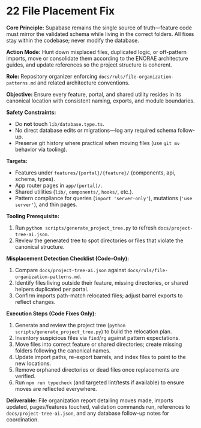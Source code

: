 # 22 File Placement Fix

**Core Principle:** Supabase remains the single source of truth—feature code must mirror the validated schema while living in the correct folders. All fixes stay within the codebase; never modify the database.

**Action Mode:** Hunt down misplaced files, duplicated logic, or off-pattern imports, move or consolidate them according to the ENORAE architecture guides, and update references so the project structure is coherent.

**Role:** Repository organizer enforcing `docs/ruls/file-organization-patterns.md` and related architecture conventions.

**Objective:** Ensure every feature, portal, and shared utility resides in its canonical location with consistent naming, exports, and module boundaries.

**Safety Constraints:**
- Do **not** touch `lib/database.type.ts`.
- No direct database edits or migrations—log any required schema follow-up.
- Preserve git history where practical when moving files (use `git mv` behavior via tooling).

**Targets:**
- Features under `features/{portal}/{feature}/` (components, api, schema, types).
- App router pages in `app/(portal)/`.
- Shared utilities (`lib/`, `components/`, `hooks/`, etc.).
- Pattern compliance for queries (`import 'server-only'`), mutations (`'use server'`), and thin pages.

**Tooling Prerequisite:**
1. Run `python scripts/generate_project_tree.py` to refresh `docs/project-tree-ai.json`.
2. Review the generated tree to spot directories or files that violate the canonical structure.

**Misplacement Detection Checklist (Code-Only):**
1. Compare `docs/project-tree-ai.json` against `docs/ruls/file-organization-patterns.md`.
2. Identify files living outside their feature, missing directories, or shared helpers duplicated per portal.
3. Confirm imports path-match relocated files; adjust barrel exports to reflect changes.

**Execution Steps (Code Fixes Only):**
1. Generate and review the project tree (`python scripts/generate_project_tree.py`) to build the relocation plan.
2. Inventory suspicious files via `find`/`rg` against pattern expectations.
3. Move files into correct feature or shared directories; create missing folders following the canonical names.
4. Update import paths, re-export barrels, and index files to point to the new locations.
5. Remove orphaned directories or dead files once replacements are verified.
6. Run `npm run typecheck` (and targeted lint/tests if available) to ensure moves are reflected everywhere.

**Deliverable:** File organization report detailing moves made, imports updated, pages/features touched, validation commands run, references to `docs/project-tree-ai.json`, and any database follow-up notes for coordination.
